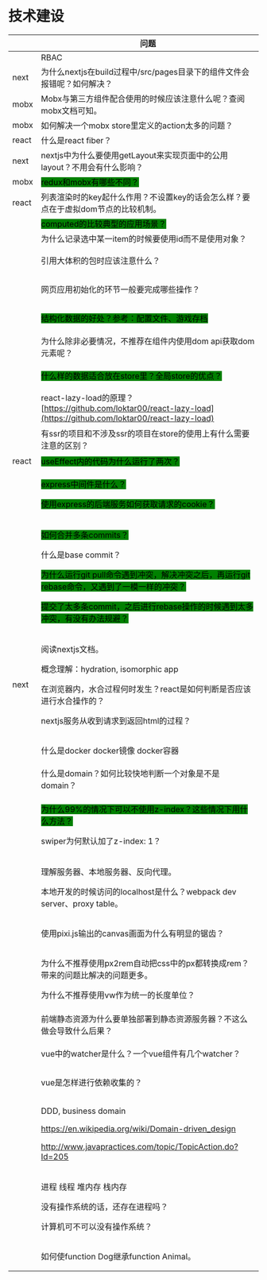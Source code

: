 # 技术建设

|             | 问题                                                                                                                                                                                                                                                                                                 |
| ----------- | -------------------------------------------------------------------------------------------------------------------------------------------------------------------------------------------------------------------------------------------------------------------------------------------------- |
|             | RBAC                                                                                                                                                                                                                                                                                               |
| next        | 为什么nextjs在build过程中/src/pages目录下的组件文件会报错呢？如何解决？                                                                                                                                                                                                                                                     |
| mobx        | Mobx与第三方组件配合使用的时候应该注意什么呢？查阅mobx文档可知。                                                                                                                                                                                                                                                               |
| mobx        | 如何解决一个mobx store里定义的action太多的问题？                                                                                                                                                                                                                                                                   |
| react       | 什么是react fiber？                                                                                                                                                                                                                                                                                    |
| next        | nextjs中为什么要使用getLayout来实现页面中的公用layout？不用会有什么影响？                                                                                                                                                                                                                                                    |
| mobx        | <mark style="background-color:green;">redux和mobx有哪些不同？</mark>                                                                                                                                                                                                                                      |
| react       | 列表渲染时的key起什么作用？不设置key的话会怎么样？要点在于虚拟dom节点的比较机制。                                                                                                                                                                                                                                                      |
|             | <mark style="background-color:green;">computed的比较典型的应用场景？</mark>                                                                                                                                                                                                                                   |
|             | 为什么记录选中某一item的时候要使用id而不是使用对象？                                                                                                                                                                                                                                                                      |
| <p><br></p> | 引用大体积的包时应该注意什么？                                                                                                                                                                                                                                                                                    |
| <p><br></p> | 网页应用初始化的环节一般要完成哪些操作？                                                                                                                                                                                                                                                                               |
| <p><br></p> | <mark style="background-color:green;">结构化数据的好处？参考：配置文件、游戏存档</mark>                                                                                                                                                                                                                                 |
| <p><br></p> | 为什么除非必要情况，不推荐在组件内使用dom api获取dom元素呢？                                                                                                                                                                                                                                                                |
| <p><br></p> | <mark style="background-color:green;">什么样的数据适合放在store里？全局store的优点？</mark>                                                                                                                                                                                                                          |
| <p><br></p> | react-lazy-load的原理？[https://github.com/loktar00/react-lazy-load](https://github.com/loktar00/react-lazy-load)                                                                                                                                                                                      |
| <p><br></p> | 有ssr的项目和不涉及ssr的项目在store的使用上有什么需要注意的区别？                                                                                                                                                                                                                                                             |
| react       | <mark style="background-color:green;">useEffect内的代码为什么运行了两次？</mark>                                                                                                                                                                                                                                |
| <p><br></p> | <p><mark style="background-color:green;">express中间件是什么？</mark></p><p><mark style="background-color:green;">使用express的后端服务如何获取请求的cookie？</mark></p>                                                                                                                                                 |
| <p><br></p> | <p><mark style="background-color:green;">如何合并多条commits？</mark></p><p>什么是base commit？</p><p><mark style="background-color:green;">为什么运行git pull命令遇到冲突，解决冲突之后，再运行git rebase命令，又遇到了一模一样的冲突？</mark></p><p><mark style="background-color:green;">提交了太多条commit，之后进行rebase操作的时候遇到太多冲突，有没有办法规避？</mark></p> |
| next        | <p>阅读nextjs文档。</p><p>概念理解：hydration, isomorphic app </p><p>在浏览器内，水合过程何时发生？react是如何判断是否应该进行水合操作的？</p><p>nextjs服务从收到请求到返回html的过程？</p>                                                                                                                                                                |
| <p><br></p> | 什么是docker docker镜像 docker容器                                                                                                                                                                                                                                                                        |
| <p><br></p> | 什么是domain？如何比较快地判断一个对象是不是domain？                                                                                                                                                                                                                                                                   |
| <p><br></p> | <p><mark style="background-color:green;">为什么99%的情况下可以不使用z-index？这些情况下用什么方法？</mark></p><p>swiper为何默认加了z-index: 1？</p>                                                                                                                                                                               |
| <p><br></p> | <p>理解服务器、本地服务器、反向代理。</p><p>本地开发的时候访问的localhost是什么？webpack dev server、proxy table。</p>                                                                                                                                                                                                              |
| <p><br></p> | 使用pixi.js输出的canvas画面为什么有明显的锯齿？                                                                                                                                                                                                                                                                     |
| <p><br></p> | <p>为什么不推荐使用px2rem自动把css中的px都转换成rem？带来的问题比解决的问题更多。</p><p>为什么不推荐使用vw作为统一的长度单位？</p>                                                                                                                                                                                                                   |
| <p><br></p> | 前端静态资源为什么要单独部署到静态资源服务器？不这么做会导致什么后果？                                                                                                                                                                                                                                                                |
| <p><br></p> | vue中的watcher是什么？一个vue组件有几个watcher？                                                                                                                                                                                                                                                                 |
| <p><br></p> | vue是怎样进行依赖收集的？                                                                                                                                                                                                                                                                                     |
| <p><br></p> | <p>DDD, business domain</p><p><a href="https://en.wikipedia.org/wiki/Domain-driven_design">https://en.wikipedia.org/wiki/Domain-driven_design</a></p><p><a href="http://www.javapractices.com/topic/TopicAction.do?Id=205">http://www.javapractices.com/topic/TopicAction.do?Id=205</a></p>        |
| <p><br></p> | <p>进程 线程 堆内存 栈内存</p><p>没有操作系统的话，还存在进程吗？</p><p>计算机可不可以没有操作系统？</p>                                                                                                                                                                                                                                   |
| <p><br></p> | 如何使function Dog继承function Animal。                                                                                                                                                                                                                                                                  |
